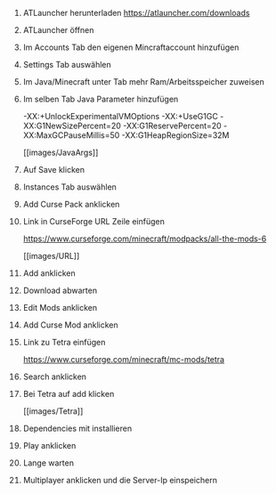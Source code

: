 1. ATLauncher herunterladen
	https://atlauncher.com/downloads

2. ATLauncher öffnen

3. Im Accounts Tab den eigenen Mincraftaccount hinzufügen

4. Settings Tab auswählen

5. Im Java/Minecraft unter Tab mehr Ram/Arbeitsspeicher zuweisen

6. Im selben Tab Java Parameter hinzufügen
	
	-XX:+UnlockExperimentalVMOptions 
	-XX:+UseG1GC 
	-XX:G1NewSizePercent=20 
	-XX:G1ReservePercent=20 
	-XX:MaxGCPauseMillis=50 
	-XX:G1HeapRegionSize=32M
	
	[[images/JavaArgs]]
	
7. Auf Save klicken
	
8. Instances Tab auswählen

9. Add Curse Pack anklicken

10. Link in CurseForge URL Zeile einfügen
	
	https://www.curseforge.com/minecraft/modpacks/all-the-mods-6
	
	[[images/URL]]
	
11. Add anklicken

12. Download abwarten

13. Edit Mods anklicken

14. Add Curse Mod anklicken

15. Link zu Tetra einfügen
	
	https://www.curseforge.com/minecraft/mc-mods/tetra
	
16. Search anklicken

17. Bei Tetra auf add klicken

	[[images/Tetra]]
	
18. Dependencies mit installieren

19. Play anklicken

20. Lange warten

21. Multiplayer anklicken und die Server-Ip einspeichern


